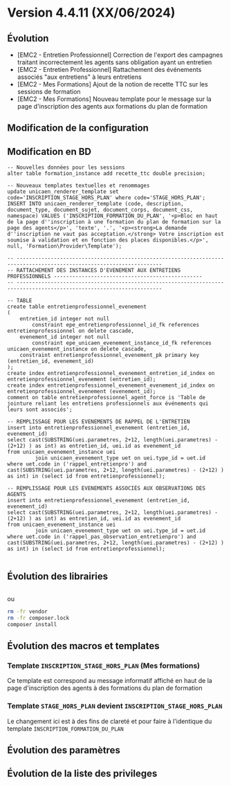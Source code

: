 # Version 4.4.11 (XX/06/2024)

## Évolution

- [EMC2 - Entretien Professionnel] Correction de l'export des campagnes traitant incorrectement les agents sans obligation ayant un entretien
- [EMC2 - Entretien Professionnel] Rattachement des événements associés "aux entretiens" à leurs entretiens
- [EMC2 - Mes Formations] Ajout de la notion de recette TTC sur les sessions de formation
- [EMC2 - Mes Formations] Nouveau template pour le message sur la page d'inscription des agents aux formations du plan de formation

## Modification de la configuration

## Modification en BD

```postgresql
-- Nouvelles données pour les sessions
alter table formation_instance add recette_ttc double precision;

-- Nouveaux templates textuelles et renommages
update unicaen_renderer_template set code='INSCRIPTION_STAGE_HORS_PLAN' where code='STAGE_HORS_PLAN';
INSERT INTO unicaen_renderer_template (code, description, document_type, document_sujet, document_corps, document_css, namespace) VALUES ('INSCRIPTION_FORMATION_DU_PLAN', '<p>Bloc en haut de la page d''inscription à une formation du plan de formation sur la page des agents</p>', 'texte', '.', '<p><strong>La demande d''inscription ne vaut pas acceptation.</strong> Votre inscription est soumise à validation et en fonction des places disponibles.</p>', null, 'Formation\Provider\Template');

-- ---------------------------------------------------------------------------------------------------------------------
-- RATTACHEMENT DES INSTANCES D'EVENEMENT AUX ENTRETIENS PROFESSIONNELS ------------------------------------------------
-- ---------------------------------------------------------------------------------------------------------------------

-- TABLE 
create table entretienprofessionnel_evenement
(
    entretien_id integer not null 
        constraint epe_entretienprofessionnel_id_fk references entretienprofessionnel on delete cascade,
    evenement_id integer not null
        constraint epe_unicaen_evenement_instance_id_fk references unicaen_evenement_instance on delete cascade,
    constraint entretienprofessionnel_evenement_pk primary key (entretien_id, evenement_id)
);
create index entretienprofessionnel_evenement_entretien_id_index on entretienprofessionnel_evenement (entretien_id);
create index entretienprofessionnel_evenement_evenement_id_index on entretienprofessionnel_evenement (evenement_id);
comment on table entretienprofessionnel_agent_force is 'Table de jointure reliant les entretiens professionnels aux événements qui leurs sont associés';

-- REMPLISSAGE POUR LES EVENEMENTS DE RAPPEL DE L'ENTRETIEN 
insert into entretienprofessionnel_evenement (entretien_id, evenement_id)
select cast(SUBSTRING(uei.parametres, 2+12, length(uei.parametres) - (2+12) ) as int) as entretien_id, uei.id as evenement_id
from unicaen_evenement_instance uei
         join unicaen_evenement_type uet on uei.type_id = uet.id
where uet.code in ('rappel_entretienpro') and cast(SUBSTRING(uei.parametres, 2+12, length(uei.parametres) - (2+12) ) as int) in (select id from entretienprofessionnel);

-- REMPLISSAGE POUR LES EVENEMENTS ASSOCIÉS AUX OBSERVATIONS DES AGENTS
insert into entretienprofessionnel_evenement (entretien_id, evenement_id)
select cast(SUBSTRING(uei.parametres, 2+12, length(uei.parametres) - (2+12) ) as int) as entretien_id, uei.id as evenement_id
from unicaen_evenement_instance uei
         join unicaen_evenement_type uet on uei.type_id = uet.id
where uet.code in ('rappel_pas_observation_entretienpro') and cast(SUBSTRING(uei.parametres, 2+12, length(uei.parametres) - (2+12) ) as int) in (select id from entretienprofessionnel);


```

## Évolution des librairies

```bash
```

ou

```bash
rm -fr vendor
rm -fr composer.lock
composer install
```

## Évolution des macros et templates

### Template `INSCRIPTION_STAGE_HORS_PLAN` (Mes formations)

Ce template est correspond au message informatif affiché en haut de la page d'inscription des agents à des formations du plan de formation

### Template `STAGE_HORS_PLAN` devient `INSCRIPTION_STAGE_HORS_PLAN` 

Le changement ici est à des fins de clareté et pour faire à l'identique du template `INSCRIPTION_FORMATION_DU_PLAN`

## Évolution des paramètres

## Évolution de la liste des privileges
